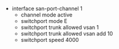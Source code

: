 
* interface san-port-channel 1
  * channel mode active
  * switchport mode E
  * switchport trunk allowed vsan 1
  * switchport trunk allowed vsan add 10
  * switchport speed 4000
